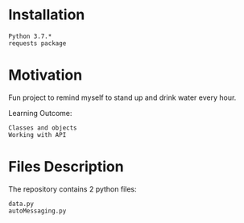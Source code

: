 # Installation

    Python 3.7.*
    requests package
   
# Motivation

Fun project to remind myself to stand up and drink water every hour.

Learning Outcome:

    Classes and objects
    Working with API
    
# Files Description

The repository contains 2 python files:
    
    data.py
    autoMessaging.py
